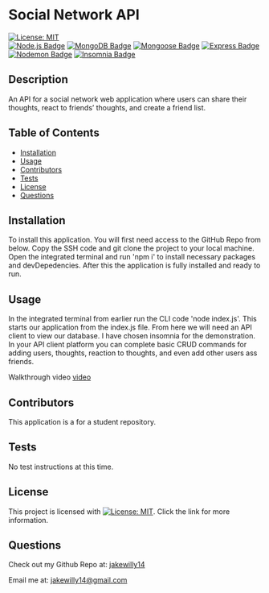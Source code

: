 
  # Social Network API

  [![License: MIT](https://img.shields.io/badge/License-MIT-yellow.svg)](https://opensource.org/licenses/MIT)  
  <a href="">[![Node.js Badge](https://img.shields.io/badge/Node.js-393?logo=nodedotjs&logoColor=fff&style=flat)](https://nodejs.org/en)</a>
  <a href="">[![MongoDB Badge](https://img.shields.io/badge/MongoDB-47A248?logo=mongodb&logoColor=fff&style=flat)](https://www.mongodb.com/)</a>
  <a href="">[![Mongoose Badge](https://img.shields.io/badge/Mongoose-800?logo=mongoose&logoColor=fff&style=flat)](https://mongoosejs.com/)</a>
  <a href="">[![Express Badge](https://img.shields.io/badge/Express-000?logo=express&logoColor=fff&style=flat)](https://expressjs.com/)</a>
  <a href="">[![Nodemon Badge](https://img.shields.io/badge/Nodemon-76D04B?logo=nodemon&logoColor=fff&style=flat)](https://nodemon.io/)</a>
  <a href="">[![Insomnia Badge](https://img.shields.io/badge/Insomnia-4000BF?logo=insomnia&logoColor=fff&style=flat)](https://insomnia.rest/)</a>

  
  ## Description
  An API for a social network web application where users can share their thoughts, react to friends’ thoughts, and create a friend list.
  
  ## Table of Contents
  * [Installation](#installation)
  * [Usage](#usage)
  * [Contributors](#contributors)
  * [Tests](#tests)
  * [License](#license)
  * [Questions](#questions)
    
  ## Installation
  To install this application. You will first need access to the GitHub Repo from below. Copy the SSH code and git clone the project to your local machine. Open the integrated terminal and run 'npm i' to install necessary packages and devDepedencies. After this the application is fully installed and ready to run.
  
  ## Usage
  In the integrated terminal from earlier run the CLI code 'node index.js'. This starts our application from the index.js file. From here we will need an API client to view our database. I have chosen insomnia for the demonstration. In your API client platform you can complete basic CRUD commands for adding users, thoughts, reaction to thoughts, and even add other users ass friends.

  Walkthrough video [video](https://drive.google.com/file/d/1M0b5ICZbO8lWt5PUFFXIlLKUod5ZJZjR/view?usp=sharing)
  
  ## Contributors
  This application is a for a student repository.
  
  ## Tests
  No test instructions at this time.
  
  ## License
 This project is licensed with [![License: MIT](https://img.shields.io/badge/License-MIT-yellow.svg)](https://opensource.org/licenses/MIT). Click the link for more information.

  ## Questions
  Check out my Github Repo at: [jakewilly14](https://github.com/jakewilly14)

  Email me at: jakewilly14@gmail.com